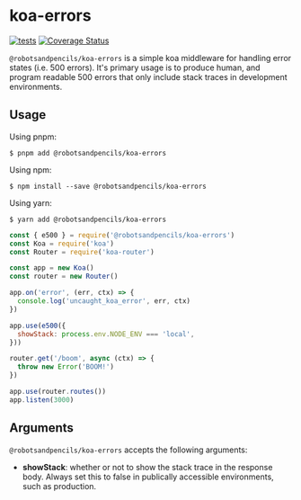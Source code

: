 # koa-errors

[![tests](https://github.com/RobotsAndPencils/koa-errors/actions/workflows/pull-request.yml/badge.svg)](https://github.com/RobotsAndPencils/koa-errors/actions/workflows/pull-request.yml)
[![Coverage Status](https://coveralls.io/repos/github/RobotsAndPencils/koa-errors/badge.svg?branch=latest)](https://coveralls.io/github/RobotsAndPencils/koa-errors?branch=latest)

`@robotsandpencils/koa-errors` is a simple koa middleware for handling error states (i.e. 500 errors). It's primary usage is to produce human, and program readable 500 errors that only include stack traces in development environments.

## Usage

Using pnpm:

```Shell
$ pnpm add @robotsandpencils/koa-errors
```

Using npm:

```Shell
$ npm install --save @robotsandpencils/koa-errors
```

Using yarn:

```Shell
$ yarn add @robotsandpencils/koa-errors
```

```JavaScript
const { e500 } = require('@robotsandpencils/koa-errors')
const Koa = require('koa')
const Router = require('koa-router')

const app = new Koa()
const router = new Router()

app.on('error', (err, ctx) => {
  console.log('uncaught_koa_error', err, ctx)
})

app.use(e500({
  showStack: process.env.NODE_ENV === 'local',
}))

router.get('/boom', async (ctx) => {
  throw new Error('BOOM!')
})

app.use(router.routes())
app.listen(3000)
```

## Arguments

`@robotsandpencils/koa-errors` accepts the following arguments:

-   **showStack**: whether or not to show the stack trace in the response body. Always set this to false in publically accessible environments, such as production.

